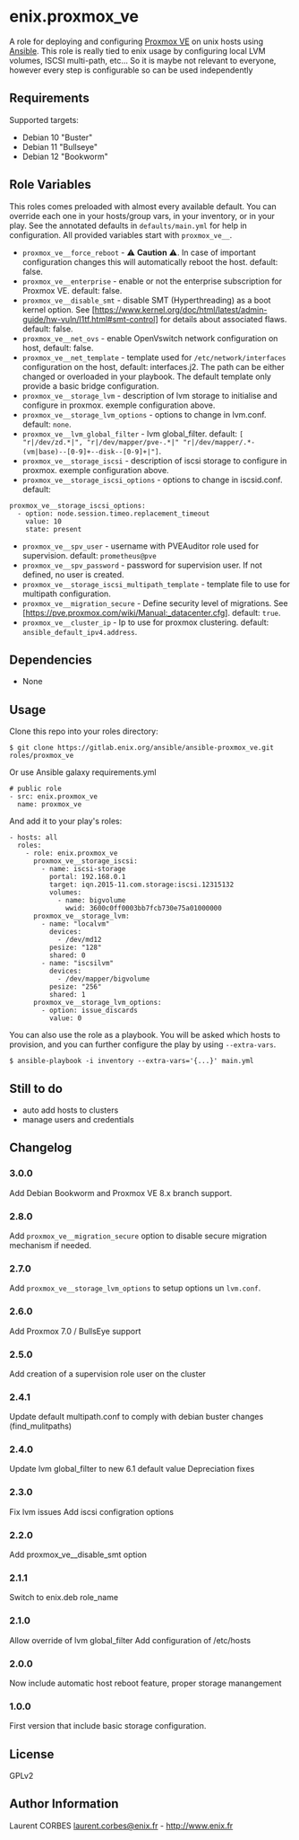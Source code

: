 enix.proxmox_ve
=================

A role for deploying and configuring [Proxmox VE](https://www.proxmox.com/en/proxmox_ve) on unix hosts using [Ansible](http://www.ansible.com/).
This role is really tied to enix usage by configuring local LVM volumes, ISCSI multi-path, etc... So it is maybe not relevant to everyone, however every step is configurable so can be used independently


Requirements
------------

Supported targets:

- Debian 10 "Buster"
- Debian 11 "Bullseye"
- Debian 12 "Bookworm"


Role Variables
--------------

This roles comes preloaded with almost every available default. You can override each one in your hosts/group vars, in your inventory, or in your play. See the annotated defaults in `defaults/main.yml` for help in configuration. All provided variables start with `proxmox_ve__`.

- `proxmox_ve__force_reboot` - :warning: **Caution** :warning:. In case of important configuration changes this will automatically reboot the host. default: false.
- `proxmox_ve__enterprise` - enable or not the enterprise subscription for Proxmox VE. default: false.
- `proxmox_ve__disable_smt` - disable SMT (Hyperthreading) as a boot kernel option. See [https://www.kernel.org/doc/html/latest/admin-guide/hw-vuln/l1tf.html#smt-control] for details about associated flaws. default: false.
- `proxmox_ve__net_ovs` - enable OpenVswitch network configuration on host, default: false.
- `proxmox_ve__net_template` - template used for `/etc/network/interfaces` configuration on the host, default: interfaces.j2. The path can be either changed or overloaded in your playbook. The default template only provide a basic bridge configuration.
- `proxmox_ve__storage_lvm` - description of lvm storage to initialise and configure in proxmox. exemple configuration above.
- `proxmox_ve__storage_lvm_options` - options to change in lvm.conf. default: `none`.
- `proxmox_ve__lvm_global_filter` - lvm global_filter. default: `[ "r|/dev/zd.*|", "r|/dev/mapper/pve-.*|" "r|/dev/mapper/.*-(vm|base)--[0-9]+--disk--[0-9]+|"]`.
- `proxmox_ve__storage_iscsi` - description of iscsi storage to configure in proxmox. exemple configuration above.
- `proxmox_ve__storage_iscsi_options` - options to change in iscsid.conf. default:
```
proxmox_ve__storage_iscsi_options:
  - option: node.session.timeo.replacement_timeout
    value: 10
    state: present
```
- `proxmox_ve__spv_user` - username with PVEAuditor role used for supervision. default: `prometheus@pve`
- `proxmox_ve__spv_password` - password for supervision user. If not defined, no user is created.
- `proxmox_ve__storage_iscsi_multipath_template` - template file to use for multipath configuration.
- `proxmox_ve__migration_secure` - Define security level of migrations. See [https://pve.proxmox.com/wiki/Manual:_datacenter.cfg]. default: `true`.
- `proxmox_ve__cluster_ip` - Ip to use for proxmox clustering. default:  `ansible_default_ipv4.address`.


Dependencies
------------

- None

Usage
-----

Clone this repo into your roles directory:

    $ git clone https://gitlab.enix.org/ansible/ansible-proxmox_ve.git roles/proxmox_ve

Or use Ansible galaxy requirements.yml

    # public role
    - src: enix.proxmox_ve
      name: proxmox_ve

And add it to your play's roles:

    - hosts: all
      roles:
        - role: enix.proxmox_ve
          proxmox_ve__storage_iscsi:
            - name: iscsi-storage
              portal: 192.168.0.1
              target: iqn.2015-11.com.storage:iscsi.12315132
              volumes:
                - name: bigvolume
                  wwid: 3600c0ff0003bb7fcb730e75a01000000
          proxmox_ve__storage_lvm:
            - name: "localvm"
              devices:
                - /dev/md12
              pesize: "128"
              shared: 0
            - name: "iscsilvm"
              devices:
                - /dev/mapper/bigvolume
              pesize: "256"
              shared: 1
          proxmox_ve__storage_lvm_options:
            - option: issue_discards
              value: 0

You can also use the role as a playbook. You will be asked which hosts to provision, and you can further configure the play by using `--extra-vars`.

    $ ansible-playbook -i inventory --extra-vars='{...}' main.yml

Still to do
-----------

- auto add hosts to clusters
- manage users and credentials


Changelog
---------

### 3.0.0

Add Debian Bookworm and Proxmox VE 8.x branch support.

### 2.8.0

Add `proxmox_ve__migration_secure` option to disable secure migration mechanism if needed.
### 2.7.0

Add `proxmox_ve__storage_lvm_options` to setup options un `lvm.conf`.

### 2.6.0

Add Proxmox 7.0 / BullsEye support
### 2.5.0

Add creation of a supervision role user on the cluster

### 2.4.1

Update default multipath.conf to comply with debian buster changes (find_mulitpaths)

### 2.4.0

Update lvm global_filter to new 6.1 default value
Depreciation fixes

### 2.3.0

Fix lvm issues
Add iscsi configration options

### 2.2.0

Add proxmox_ve__disable_smt option

### 2.1.1

Switch to enix.deb role_name

### 2.1.0

Allow override of lvm global_filter
Add configuration of /etc/hosts

### 2.0.0

Now include automatic host reboot feature, proper storage manangement

### 1.0.0

First version that include basic storage configuration.

License
-------

GPLv2

Author Information
------------------

Laurent CORBES <laurent.corbes@enix.fr> - http://www.enix.fr
